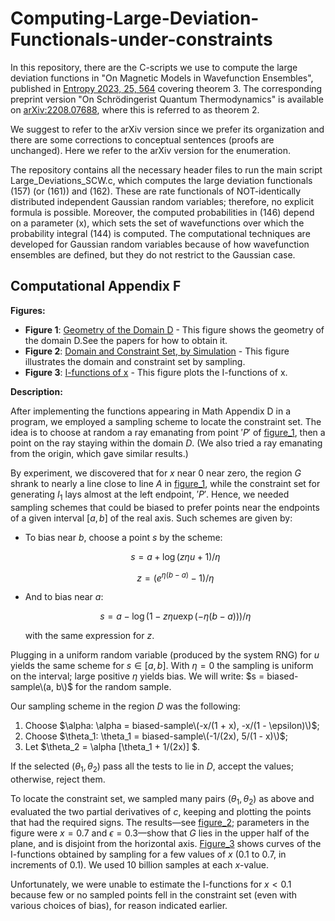 # Computing-Large-Deviation-Functionals-under-constraints

In this repository, there are the C-scripts we use to compute the large deviation functions in "On Magnetic Models in Wavefunction Ensembles", published in [Entropy 2023, 25, 564](https://www.mdpi.com/1099-4300/25/4/564) covering theorem 3.
The corresponding preprint version "On Schrödingerist Quantum Thermodynamics" is available on [arXiv:2208.07688](http://arxiv.org/abs/2208.07688), where this is referred to as theorem 2.

We suggest to refer to the arXiv version since we prefer its organization and there are some corrections to conceptual sentences (proofs are unchanged).
Here we refer to the arXiv version for the enumeration.

The repository contains all the necessary header files to run the main script Large_Deviations_SCW.c, which computes the large deviation functionals (157) (or (161)) and (162). These are rate functionals of NOT-identically distributed independent Gaussian random variables; therefore, no explicit formula is possible. Moreover, the computed probabilities in (146) depend on a parameter \(x\), which sets the set of wavefunctions over which the probability integral (144) is computed. The computational techniques are developed for Gaussian random variables because of how wavefunction ensembles are defined, but they do not restrict to the Gaussian case.





## Computational Appendix F

**Figures:**
- **Figure 1**: [Geometry of the Domain D](figures/figure_1.png) - This figure shows the geometry of the domain D.See the papers for how to obtain it.
- **Figure 2**: [Domain and Constraint Set, by Simulation](figures/SCW_D_and_G_plot.pdf) - This figure illustrates the domain and constraint set by sampling.
- **Figure 3**: [I-functions of x](figures/SCWIplot.pdf) - This figure plots the I-functions of x.



**Description:**

After implementing the functions appearing in Math Appendix D in a program, we employed a sampling scheme to locate the constraint set. The idea is to choose at random a ray emanating from point $'P'$ of [figure_1](figures/figure_1.png), then a point on the ray staying within the domain $D$. (We also tried a ray emanating from the origin, which gave similar results.)

By experiment, we discovered that for $x$ near $0$ near zero, the region $G$ shrank to nearly a line close to line $A$ in [figure_1](figures/figure_1.png), while the constraint set for generating $I_1$ lays almost at the left endpoint, $'P'$. Hence, we needed sampling schemes that could be biased to prefer points near the endpoints of a given interval $[a, b]$ of the real axis. Such schemes are given by:

- To bias near $b$, choose a point $s$ by the scheme:
  
  $$s = a + \log(z \eta u + 1)/\eta$$
  
  $$z = (e^{\eta(b-a)} - 1)/\eta$$

- And to bias near $a$:

  $$s = a - \log(1 - z \eta u \exp(-\eta(b - a)))/\eta$$

  with the same expression for $z$.

Plugging in a uniform random variable (produced by the system RNG) for $u$ yields the same scheme for $s \in [a, b]$. With $\eta = 0$ the sampling is uniform on the interval; large positive $\eta$ yields bias. We will write: $s = biased-sample\(a, b\)$ for the random sample.

Our sampling scheme in the region $D$ was the following:

1. Choose $\alpha: \alpha = biased-sample\(-x/(1 + x), -x/(1 - \epsilon)\)$;
2. Choose $\theta_1: \theta_1 = biased-sample\(-1/(2x), 5/(1 - x)\)$;
3. Let $\theta_2 = \alpha [\theta_1 + 1/(2x)] $.

If the selected $(\theta_1, \theta_2)$ pass all the tests to lie in $D$, accept the values; otherwise, reject them.

To locate the constraint set, we sampled many pairs $(\theta_1, \theta_2)$ as above and evaluated the two partial derivatives of $c$, keeping and plotting the points that had the required signs. The results—see [figure_2](figures/figure_2.png); parameters in the figure were $x = 0.7$ and $\epsilon = 0.3$—show that $G$ lies in the upper half of the plane, and is disjoint from the horizontal axis. [Figure_3](figures/figure_1.png) shows curves of the I-functions obtained by sampling for a few values of $x$ ($0.1$ to $0.7$, in increments of $0.1$). We used $10$ billion samples at each $x$-value.

Unfortunately, we were unable to estimate the I-functions for $x < 0.1$ because few or no sampled points fell in the constraint set (even with various choices of bias), for reason indicated earlier.
